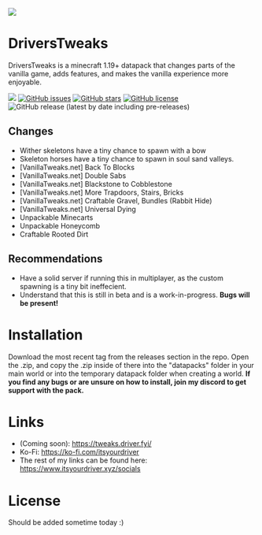 ![](https://faq.driver.fyi/Screenshot_202022-07-23_201732302.png)

# DriversTweaks
DriversTweaks is a minecraft 1.19+ datapack that changes parts of the vanilla game, adds features, and makes the vanilla experience more enjoyable.


[![](https://img.shields.io/discord/787809185391575060.svg?label=&logo=discord&logoColor=ffffff&color=7389D8&labelColor=6A7EC2)](https://discord.gg/zKZsaXrmpV) [![GitHub issues](https://img.shields.io/github/issues/Itsyourdriver/DriversTweaks)](https://github.com/Itsyourdriver/DriversTweaks/issues) [![GitHub stars](https://img.shields.io/github/stars/Itsyourdriver/DriversTweaks)](https://github.com/Itsyourdriver/DriversTweaks/stargazers) [![GitHub license](https://img.shields.io/github/license/Itsyourdriver/DriversTweaks)](https://github.com/Itsyourdriver/DriversTweaks) ![GitHub release (latest by date including pre-releases)](https://img.shields.io/github/downloads-pre/Itsyourdriver/DriversTweaks/v1.0.2-alpha/total?label=Pre-Release%20Downloads)


## Changes

- Wither skeletons have a tiny chance to spawn with a bow
- Skeleton horses have a tiny chance to spawn in soul sand valleys.
- [VanillaTweaks.net] Back To Blocks
- [VanillaTweaks.net] Double Sabs
- [VanillaTweaks.net] Blackstone to Cobblestone
- [VanillaTweaks.net] More Trapdoors, Stairs, Bricks
- [VanillaTweaks.net] Craftable Gravel, Bundles (Rabbit Hide)
- [VanillaTweaks.net] Universal Dying
- Unpackable Minecarts
- Unpackable Honeycomb
- Craftable Rooted Dirt




## Recommendations
- Have a solid server if running this in multiplayer, as the custom spawning is a tiny bit ineffecient.
- Understand that this is still in beta and is a work-in-progress. **Bugs will be present!**



# Installation 

Download the most recent tag from the releases section in the repo.
Open the .zip, and copy the .zip inside of there into the "datapacks" folder in your main world or into the temporary datapack folder when creating a world.
**If you find any bugs or are unsure on how to install, join my discord to get support with the pack.**



# Links
- (Coming soon): https://tweaks.driver.fyi/
- Ko-Fi: https://ko-fi.com/itsyourdriver
- The rest of my links can be found here: https://www.itsyourdriver.xyz/socials


# License
Should be added sometime today :)
